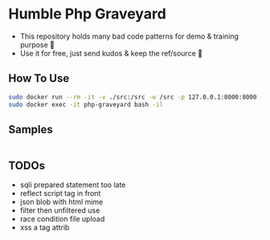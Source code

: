 # Humble Php Graveyard

- This repository holds many bad code patterns for demo & training purpose 📖
- Use it for free, just send kudos & keep the ref/source 🙏

## How To Use

```bash
sudo docker run --rm -it -v ./src:/src -w /src -p 127.0.0.1:8000:8000 --name php-graveyard php:8.1 php -S 0.0.0.0:8000
sudo docker exec -it php-graveyard bash -il
```

## Samples

```

```

## TODOs

- sqli prepared statement too late
- reflect script tag in front
- json blob with html mime
- filter then unfiltered use
- race condition file upload
- xss a tag attrib
